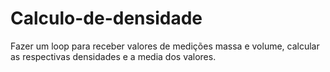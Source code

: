 # Calculo-de-densidade
Fazer um loop para receber valores de medições massa e volume, calcular as respectivas densidades e a media dos valores.
